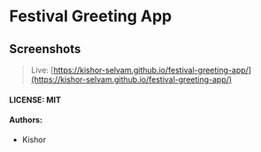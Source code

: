 # Festival Greeting App

## Screenshots

> Live: [https://kishor-selvam.github.io/festival-greeting-app/](https://kishor-selvam.github.io/festival-greeting-app/)


#### LICENSE: MIT


#### Authors:
- Kishor